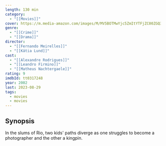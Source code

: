 ```yaml
---
length: 130 min
category:
  - "[[Movies]]"
cover: https://m.media-amazon.com/images/M/MV5BOTMwYjc5ZmItYTFjZC00ZGQ3LTlkNTMtMjZiNTZlMWQzNzI5XkEyXkFqcGdeQXVyNzkwMjQ5NzM@._V1_SX300.jpg
genre:
  - "[[Crime]]"
  - "[[Drama]]"
director:
  - "[[Fernando Meirelles]]"
  - "[[Kátia Lund]]"
cast:
  - "[[Alexandre Rodrigues]]"
  - "[[Leandro Firmino]]"
  - "[[Matheus Nachtergaele]]"
rating: 9
imdbId: tt0317248
year: 2002
last: 2023-08-29
tags:
  - movies
  - movies
---
```

## Synopsis

In the slums of Rio, two kids' paths diverge as one struggles to become a photographer and the other a kingpin.



